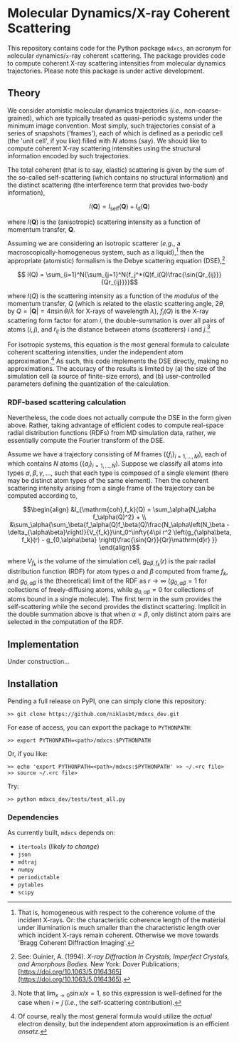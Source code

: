 # Molecular Dynamics/X-ray Coherent Scattering

This repository contains code for the Python package `mdxcs`, an acronym for `m`olecular `d`ynamics/`x`-ray `c`oherent `s`cattering. The package provides code to compute coherent X-ray scattering intensities from molecular dynamics trajectories. Please note this package is under active development.

## Theory

We consider atomistic molecular dynamics trajectories (*i.e.*, non-coarse-grained), which are typically treated as quasi-periodic systems under the minimum image convention. Most simply, such trajectories consist of a series of snapshots ('frames'), each of which is defined as a periodic cell (the 'unit cell', if you like) filled with $N$ atoms (say). We should like to compute coherent X-ray scattering intensities using the structural information encoded by such trajectories.

The total coherent (that is to say, elastic) scattering is given by the sum of the so-called self-scattering (which contains no structural information) and the distinct scattering (the interference term that provides two-body information),

```math
I(\mathbf{Q}) = I_\text{self}(\mathbf{Q}) + I_\text{d}(\mathbf{Q})
```
where $I(\mathbf{Q})$ is the (anisotropic) scattering intensity as a function of momentum transfer, $\mathbf{Q}$.

Assuming we are considering an isotropic scatterer (*e.g.*, a macroscopically-homogeneous system, such as a liquid),[^1] then the appropriate (atomistic) formalism is the Debye scattering equation (DSE),[^2]

```math
  I(Q) = \sum_{i=1}^N{\sum_{j=1}^N{f_j^*(Q)f_i(Q)\frac{\sin{Qr_{ij}}}{Qr_{ij}}}}
``` 
where $I(Q)$ is the scattering intensity as a function of the *modulus* of the momentum transfer, $Q$ (which is related to the elastic scattering angle, $2\theta$, by $Q = |\mathbf{Q}| = 4\pi\sin{\theta}/\lambda$ for X-rays of wavelength $\lambda$), $f_i(Q)$ is the X-ray scattering form factor for atom $i$, the double-summation is over all pairs of atoms $(i, j)$, and $r_{ij}$ is the distance between atoms (scatterers) $i$ and $j$.[^3] 

For isotropic systems, this equation is the most general formula to calculate coherent scattering intensities, under the independent atom approximation.[^4] As such, this code implements the DSE directly, making no approximations. The accuracy of the results is limited by (a) the size of the simulation cell (a source of finite-size errors), and (b) user-controlled parameters defining the quantization of the calculation.

### RDF-based scattering calculation

Nevertheless, the code does not actually compute the DSE in the form given above. Rather, taking advantage of efficient codes to compute real-space radial distribution functions (RDFs) from MD simulation data, rather, we essentially compute the Fourier transform of the DSE.

Assume we have a trajectory consisting of $M$ frames ($`\{f_i\}_{i=1,\dots,M}`$), each of which contains $N$ atoms ($`\{a_i\}_{i=1,\dots,N}`$). Suppose we classify all atoms into types $\alpha, \beta, \gamma, \dots$, such that each type is composed of a single element (there may be distinct atom types of the same element). Then the coherent scattering intensity arising from a single frame of the trajectory can be computed according to,
```math
\begin{align}
    &I_{\mathrm{coh},f_k}(Q) = \sum_\alpha{N_\alpha f_\alpha(Q)^2} + \\
    &\sum_\alpha{\sum_\beta{f_\alpha(Q)f_\beta(Q)\frac{N_\alpha\left(N_\beta - \delta_{\alpha\beta}\right)}{V_{f_k}}\int_0^\infty{4\pi r^2 \left(g_{\alpha\beta, f_k}(r) - g_{0,\alpha\beta} \right)\frac{\sin{Qr}}{Qr}\mathrm{d}r} }}
\end{align}
```
where $V_{f_k}$ is the volume of the simulation cell, $g_{\alpha\beta, f_k}(r)$ is the pair radial distribution function (RDF) for atom types $\alpha$ and $\beta$ computed from frame $f_k$, and $g_{0,\alpha\beta}$ is the (theoretical) limit of the RDF as $r\to\infty$ ($g_{0,\alpha\beta} = 1$ for collections of freely-diffusing atoms, while $g_{0,\alpha\beta} = 0$ for collections of atoms bound in a single molecule). The first term in the sum provides the self-scattering while the second provides the distinct scattering. Implicit in the double summation above is that when $\alpha = \beta$, only distinct atom pairs are selected in the computation of the RDF. 

## Implementation

Under construction...

## Installation

Pending a full release on PyPI, one can simply clone this repository:

```code
>> git clone https://github.com/niklasbt/mdxcs_dev.git
```

For ease of access, you can export the package to `PYTHONPATH`:

```code
>> export PYTHONPATH=<path>/mdxcs:$PYTHONPATH
```

Or, if you like:

```code
>> echo 'export PYTHONPATH=<path>/mdxcs:$PYTHONPATH' >> ~/.<rc file>
>> source ~/.<rc file>
```

Try:
```code
>> python mdxcs_dev/tests/test_all.py
```
### Dependencies

As currently built, `mdxcs` depends on:
  - `itertools` (*likely to change*)
  - `json`
  - `mdtraj`
  - `numpy`
  - `periodictable`
  - `pytables`
  - `scipy`

[^1]: That is, homogeneous with respect to the coherence volume of the incident X-rays. Or: the characteristic coherence length of the material under illumination is much smaller than the characteristic length over which incident X-rays remain coherent. Otherwise we move towards 'Bragg Coherent Diffraction Imaging'.
[^2]: See: Guinier, A. (1994). *X-ray Diffraction In Crystals, Imperfect Crystals, and Amorphous Bodies.* New York: Dover Publications; [https://doi.org/10.1063/5.0164365](https://doi.org/10.1063/5.0164365).
[^3]: Note that $\lim_{x\to 0}{\sin{x}/x} = 1$, so this expression is well-defined for the case when $i = j$ (*i.e.*, the self-scattering contribution).
[^4]: Of course, really the most general formula would utilize the *actual* electron density, but the independent atom approximation is an efficient *ansatz*.
